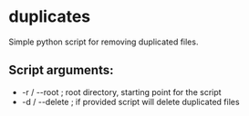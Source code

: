 # duplicates
Simple python script for removing duplicated files.

## Script arguments:
- -r / --root ;    root directory, starting point for the script 
- -d / --delete ;   if provided script will delete duplicated files
